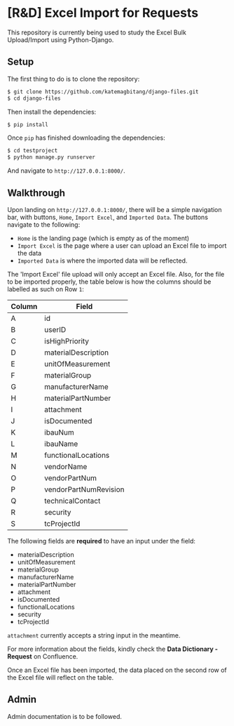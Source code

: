 # [R&D] Excel Import for Requests

This repository is currently being used to study the Excel Bulk Upload/Import using Python-Django.

## Setup

The first thing to do is to clone the repository:

```sh
$ git clone https://github.com/katemagbitang/django-files.git
$ cd django-files
```
Then install the dependencies:

```sh
$ pip install
```
Once `pip` has finished downloading the dependencies:

```sh
$ cd testproject
$ python manage.py runserver
```
And navigate to `http://127.0.0.1:8000/`.

## Walkthrough

Upon landing on `http://127.0.0.1:8000/`, there will be a simple navigation bar, with buttons, `Home`, `Import Excel`, and `Imported Data`. The buttons navigate to the following:

- `Home` is the landing page (which is empty as of the moment)
- `Import Excel` is the page where a user can upload an Excel file to import the data
- `Imported Data` is where the imported data will be reflected.

The 'Import Excel' file upload will only accept an Excel file. Also, for the file to be imported properly, the table below is how the columns should be labelled as such on Row `1`:

| Column | Field                        |
|--------|------------------------------|
| A      |  id                          |
| B      |  userID                      |
| C      |  isHighPriority              |
| D      |  materialDescription         |
| E      |  unitOfMeasurement           |
| F      |  materialGroup               |
| G      |  manufacturerName            |
| H      |  materialPartNumber          |
| I      |  attachment                  |
| J      |  isDocumented                |
| K      |  ibauNum                     |
| L      |  ibauName                    |
| M      |  functionalLocations         |
| N      |  vendorName                  |
| O      |  vendorPartNum               |
| P      |  vendorPartNumRevision       |
| Q      |  technicalContact            |
| R      |  security                    |
| S      |  tcProjectId                 |

The following fields are **required** to have an input under the field:
- materialDescription 
- unitOfMeasurement
- materialGroup
- manufacturerName
- materialPartNumber
- attachment
- isDocumented
- functionalLocations
- security
- tcProjectId

`attachment` currently accepts a string input in the meantime.

For more information about the fields, kindly check the **Data Dictionary - Request** on Confluence.

Once an Excel file has been imported, the data placed on the second row of the Excel file will reflect on the table.

## Admin
Admin documentation is to be followed.
